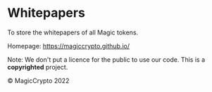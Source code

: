 # Whitepapers
To store the whitepapers of all Magic tokens.

Homepage: https://magiccrypto.github.io/

Note: We don't put a licence for the public to use our code. This is a **copyrighted** project.

&copy; MagicCrypto 2022
